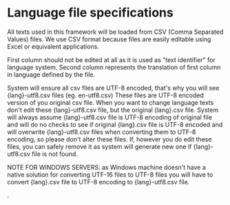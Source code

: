 # Language file specifications

All texts used in this framework will be loaded from CSV (Comma Separated Values) files. We use CSV format because files are easily editable using Excel or equivalent applications.

First column should not be edited at all as it is used as "text identifier" for language system. Second column represents the translation of first column in language defined by the file.

System will ensure all csv files are UTF-8 encoded, that's why you will see {lang}-utf8.csv files (eg. en-utf8.csv) These files are UTF-8 encoded version of you original csv file. 
When you want to change language texts don't edit these {lang}-utf8.csv file, but the original {lang}.csv file. System will always assume {lang}-utf8.csv file is UTF-8 encoding of original file
  and will do no checks to see if original {lang}.csv file is UTF-8 encoded and will overwrite {lang}-utf8.csv files when converting them to UTF-8 encoding, so please don't alter these files.
  If, however you do edit these files, you can safely remove it as system will generate new one if {lang}-utf8.csv file is not found.

NOTE FOR WINDOWS SERVERS: as Windows machine doesn't have a native solution for converting UTF-16 files to UTF-8 files you will have to convert {lang}.csv file to UTF-8 encoding to {lang}-utf8.csv file.

.